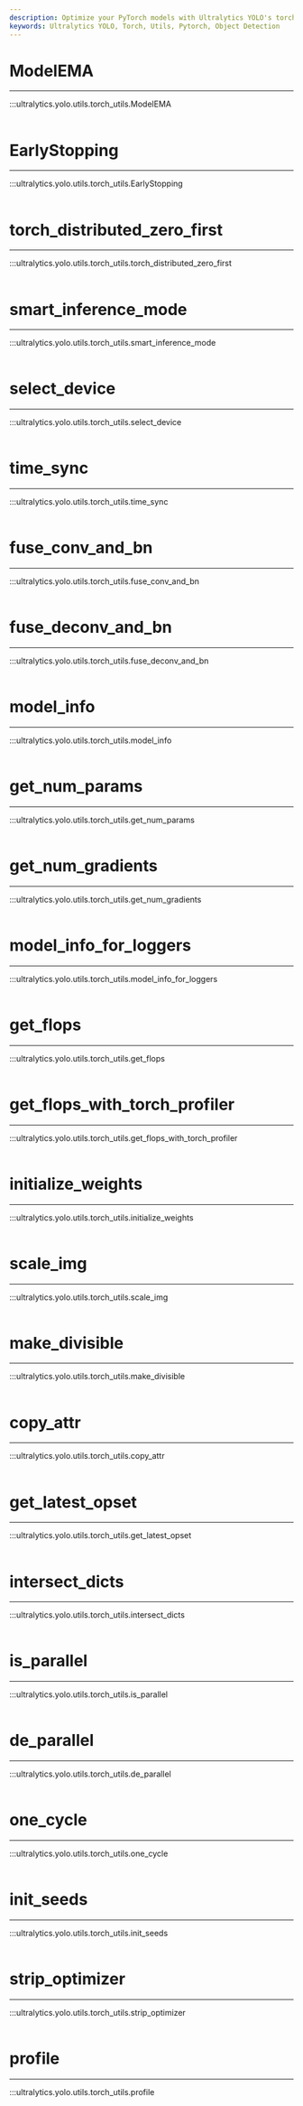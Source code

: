 ```yaml
---
description: Optimize your PyTorch models with Ultralytics YOLO's torch_utils functions such as ModelEMA, select_device, and is_parallel.
keywords: Ultralytics YOLO, Torch, Utils, Pytorch, Object Detection
---
```


# ModelEMA
---
:::ultralytics.yolo.utils.torch_utils.ModelEMA
<br><br>

# EarlyStopping
---
:::ultralytics.yolo.utils.torch_utils.EarlyStopping
<br><br>

# torch_distributed_zero_first
---
:::ultralytics.yolo.utils.torch_utils.torch_distributed_zero_first
<br><br>

# smart_inference_mode
---
:::ultralytics.yolo.utils.torch_utils.smart_inference_mode
<br><br>

# select_device
---
:::ultralytics.yolo.utils.torch_utils.select_device
<br><br>

# time_sync
---
:::ultralytics.yolo.utils.torch_utils.time_sync
<br><br>

# fuse_conv_and_bn
---
:::ultralytics.yolo.utils.torch_utils.fuse_conv_and_bn
<br><br>

# fuse_deconv_and_bn
---
:::ultralytics.yolo.utils.torch_utils.fuse_deconv_and_bn
<br><br>

# model_info
---
:::ultralytics.yolo.utils.torch_utils.model_info
<br><br>

# get_num_params
---
:::ultralytics.yolo.utils.torch_utils.get_num_params
<br><br>

# get_num_gradients
---
:::ultralytics.yolo.utils.torch_utils.get_num_gradients
<br><br>

# model_info_for_loggers
---
:::ultralytics.yolo.utils.torch_utils.model_info_for_loggers
<br><br>

# get_flops
---
:::ultralytics.yolo.utils.torch_utils.get_flops
<br><br>

# get_flops_with_torch_profiler
---
:::ultralytics.yolo.utils.torch_utils.get_flops_with_torch_profiler
<br><br>

# initialize_weights
---
:::ultralytics.yolo.utils.torch_utils.initialize_weights
<br><br>

# scale_img
---
:::ultralytics.yolo.utils.torch_utils.scale_img
<br><br>

# make_divisible
---
:::ultralytics.yolo.utils.torch_utils.make_divisible
<br><br>

# copy_attr
---
:::ultralytics.yolo.utils.torch_utils.copy_attr
<br><br>

# get_latest_opset
---
:::ultralytics.yolo.utils.torch_utils.get_latest_opset
<br><br>

# intersect_dicts
---
:::ultralytics.yolo.utils.torch_utils.intersect_dicts
<br><br>

# is_parallel
---
:::ultralytics.yolo.utils.torch_utils.is_parallel
<br><br>

# de_parallel
---
:::ultralytics.yolo.utils.torch_utils.de_parallel
<br><br>

# one_cycle
---
:::ultralytics.yolo.utils.torch_utils.one_cycle
<br><br>

# init_seeds
---
:::ultralytics.yolo.utils.torch_utils.init_seeds
<br><br>

# strip_optimizer
---
:::ultralytics.yolo.utils.torch_utils.strip_optimizer
<br><br>

# profile
---
:::ultralytics.yolo.utils.torch_utils.profile
<br><br>